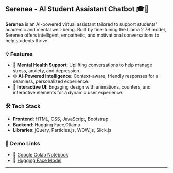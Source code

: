 

## Serenea - AI Student Assistant Chatbot 🎓🤖

**Serenea** is an AI-powered virtual assistant tailored to support students' academic and mental well-being. Built by fine-tuning the Llama 2 7B model, Serenea offers intelligent, empathetic, and motivational conversations to help students thrive.

### 💡 Features
- **🧠 Mental Health Support**: Uplifting conversations to help manage stress, anxiety, and depression.  
- **⚙️ AI-Powered Intelligence**: Context-aware, friendly responses for a seamless, personalized experience.  
- **🎨 Interactive UI**: Engaging design with animations, counters, and interactive elements for a dynamic user experience.

### 🛠️ Tech Stack
- **Frontend**: HTML, CSS, JavaScript, Bootstrap  
- **Backend**: Hugging Face,Ollama 
- **Libraries**: jQuery, Particles.js, WOW.js, Slick.js  

### 🔗 Demo Links
- 📔 [Google Colab Notebook](https://github.com/sufyainp/mentalHealthBot)
- 🤗 [Hugging Face Model](https://huggingface.co/Sufyain/results)

---
